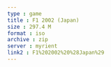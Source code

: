 ```yaml
---
type : game
title : F1 2002 (Japan)
size : 297.4 M
format : iso
archive : zip
server : myrient
link2 : F1%202002%20%28Japan%29
---
```

